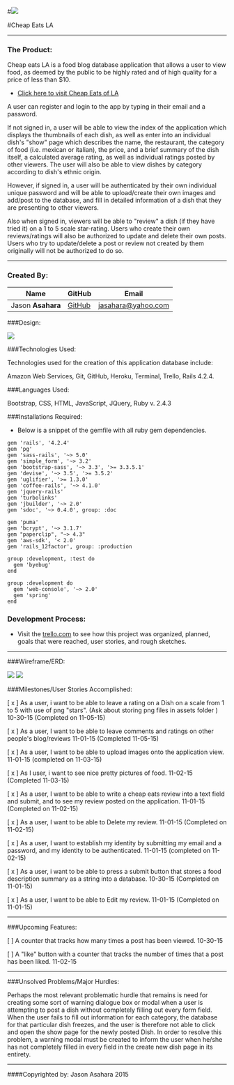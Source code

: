 
#![](http://i.imgur.com/EgqdClg.jpg)

#Cheap Eats LA

---

### The Product:


Cheap eats LA is a food blog database application that allows a user to view food, as deemed by the public to be highly rated and of high quality for a price of less than $10.  

- [Click here to visit Cheap Eats of LA](https://mighty-stream-1020.herokuapp.com/)

A user can register and login to the app by typing in their email and a password.  

If not signed in, a user will be able to view the index of the application which displays the thumbnails of each dish, as well as enter into an individual dish's "show" page which describes the name, the restaurant, the category of food (i.e. mexican or italian), the price, and a brief summary of the dish itself, a calculated average rating, as well as individual ratings posted by other viewers. The user will also be able to view dishes by category according to dish's ethnic origin.

However, if signed in, a user will be authenticated by their own individual unique password and will be able to upload/create their own images and add/post to the database, and fill in detailed information of a dish that they are presenting to other viewers.

Also when signed in, viewers will be able to "review" a dish (if they have tried it) on a 1 to 5 scale star-rating.  Users who create their own reviews/ratings will also be authorized to update and delete their own posts.  Users who try to update/delete a post or review not created by them originally will not be authorized to do so.

---

### Created By:

**Name** | **GitHub** | **Email** 
---------| ---------- | ---------
Jason **Asahara** | [GitHub](https://github.com/Ansel291) | [jasahara@yahoo.com](jasahara@yahoo.com)


###Design:

![](http://i.imgur.com/6CzyoCW.png)


###Technologies Used:

Technologies used for the creation of this application database include:

Amazon Web Services, Git, GitHub, Heroku, Terminal, Trello, Rails 4.2.4. 

###Languages Used:

Bootstrap, CSS, HTML, JavaScript, JQuery, Ruby v. 2.4.3


###Installations Required:

- Below is a snippet of the gemfile with all ruby gem dependencies.

```
gem 'rails', '4.2.4'
gem 'pg'
gem 'sass-rails', '~> 5.0'
gem 'simple_form', '~> 3.2'
gem 'bootstrap-sass', '~> 3.3', '>= 3.3.5.1'
gem 'devise', '~> 3.5', '>= 3.5.2'
gem 'uglifier', '>= 1.3.0'
gem 'coffee-rails', '~> 4.1.0'
gem 'jquery-rails'
gem 'turbolinks'
gem 'jbuilder', '~> 2.0'
gem 'sdoc', '~> 0.4.0', group: :doc

gem 'puma'
gem 'bcrypt', '~> 3.1.7'
gem "paperclip", "~> 4.3"
gem 'aws-sdk', '< 2.0'
gem 'rails_12factor', group: :production

group :development, :test do
  gem 'byebug'
end

group :development do
  gem 'web-console', '~> 2.0'
  gem 'spring'
end
```



### Development Process:* Visit the [trello.com](https://trello.com/b/3y7ERjng/cheap-eats-of-la) to see how this project was organized, planned, goals that were reached, user stories, and rough sketches.
---
###Wireframe/ERD:

![](http://i.imgur.com/1omrtnA.jpg)
![](http://i.imgur.com/xXNaeOO.jpg)


###Milestones/User Stories Accomplished:

[ x ]  As a user, i want to be able to leave a rating on a Dish on a scale from 1 to 5 with use of png "stars".  (Ask about storing png files in assets folder ) 10-30-15 (Completed on 11-05-15)

[ x ] As a user, I want to be able to leave comments and ratings on other people's blog/reviews 11-01-15 (Completed 11-05-15)

[ x ]  As a user, I want to be able to upload images onto the application view. 11-01-15 (completed on 11-03-15)

[ x ]  As I user, i want to see nice pretty pictures of food. 11-02-15 (Completed 11-03-15)

[ x ] As a user, I want to be able to write a cheap eats review into a text field and submit, and to see my review posted on the application. 11-01-15 (Completed on 11-02-15)

[ x ] As a user, I want to be able to Delete my review. 11-01-15 (Completed on 11-02-15)

[ x ] As a user, I want to establish my identity by submitting my email and a password, and my identity to be authenticated. 11-01-15 (completed on 11-02-15)

[ x ] As a user, i want to be able to press a submit button that stores a food description summary as a string into a database. 10-30-15 (Completed on 11-01-15)

[ x ] As a user, I want to be able to Edit my review. 11-01-15 (Completed on 11-01-15)

---

###Upcoming Features:

[ ]  A counter that tracks how many times a post has been viewed. 10-30-15
 
[ ]  A "like" button with a counter that tracks the number of times that a post has been liked.  11-02-15

---

###Unsolved Problems/Major Hurdles:

Perhaps the most relevant problematic hurdle that remains is need for creating some sort of warning dialogue box or modal when a user is attempting to post a dish without completely filling out every form field.  When the user fails to fill out information for each category, the database for that particular dish freezes, and the user is therefore not able to click and open the show page for the newly posted Dish.  In order to resolve this problem, a warning modal must be created to inform the user when he/she has not completely filled in every field in the create new dish page in its entirety.

---

####Copyrighted by:
Jason Asahara 2015








